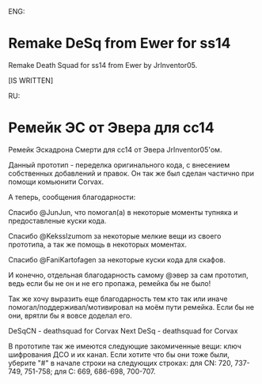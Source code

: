 ENG:

# Remake DeSq from Ewer for ss14
Remake Death Squad for ss14 from Ewer by JrInventor05.

[IS WRITTEN]

RU:
# Ремейк ЭС от Эвера для сс14

Ремейк Эскадрона Смерти для сс14 от Эвера JrInventor05'ом.

Данный прототип - переделка оригинального кода, с внесением собственных добавлений и правок. Он так же был сделан частично при помощи комьюнити Corvax.

А теперь, сообщения благодарности:

Спасибо @JunJun, что помогал(а) в некоторые моменты тупняка и предоставленые куски кода.

Спасибо @KekssIzumom за некоторые мелкие вещи из своего прототипа, а так же помощь в некоторых моментах.

Спасибо @FaniKartofagen за некоторые куски кода для скафов.

И конечно, отдельная благодарность самому @эвер за сам прототип, ведь если бы не он и не его пропажа, ремейка бы не было!

Так же хочу выразить еще благодарность тем кто так или иначе помогал/поддерживал/мотивировал на моём пути ремейка. Если бы не они, врятли бы я вовсе доделал его.

DeSqCN - deathsquad for Corvax Next
DeSq - deathsquad for Corvax

В прототипе так же имеются следующие закомиченные вещи: ключ шифрования ДСО и их канал. Если хотите что бы они тоже были, уберите "#" в начале строки на следующих строках: для CN: 720, 737-749, 751-758; для C: 669, 686-698, 700-707.